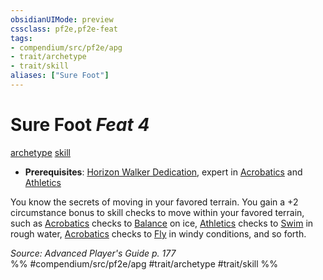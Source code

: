 ```yaml
---
obsidianUIMode: preview
cssclass: pf2e,pf2e-feat
tags:
- compendium/src/pf2e/apg
- trait/archetype
- trait/skill
aliases: ["Sure Foot"]
---
```

# Sure Foot  *Feat 4*  
[archetype](archetype.md "Archetype Feat Trait")  [skill](skill.md "Skill Feat Trait")  

- **Prerequisites**: [Horizon Walker Dedication](horizon-walker-dedication-apg.md), expert in [Acrobatics](skills.md#Acrobatics) and [Athletics](skills.md#Athletics)

You know the secrets of moving in your favored terrain. You gain a +2 circumstance bonus to skill checks to move within your favored terrain, such as [Acrobatics](skills.md#Acrobatics) checks to [Balance](balance.md) on ice, [Athletics](skills.md#Athletics) checks to [Swim](swim.md) in rough water, [Acrobatics](skills.md#Acrobatics) checks to [Fly](Reference/Rules/Actions/fly.md) in windy conditions, and so forth.

*Source: Advanced Player's Guide p. 177*  
%% #compendium/src/pf2e/apg #trait/archetype #trait/skill %%